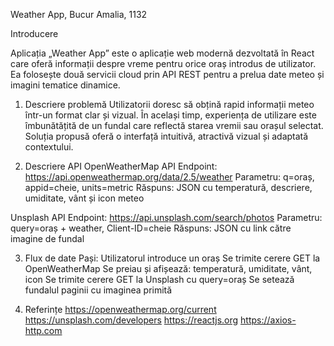 Weather App, Bucur Amalia, 1132

Introducere

Aplicația „Weather App” este o aplicație web modernă dezvoltată în React care oferă informații despre vreme pentru orice oraș introdus de utilizator. Ea folosește două servicii cloud prin API REST pentru a prelua date meteo și imagini tematice dinamice.

1. Descriere problemă 
Utilizatorii doresc să obțină rapid informații meteo într-un format clar și vizual. În același timp, experiența de utilizare este îmbunătățită de un fundal care reflectă starea vremii sau orașul selectat. Soluția propusă oferă o interfață intuitivă, atractivă vizual și adaptată contextului.

2. Descriere API 
 OpenWeatherMap API
Endpoint: https://api.openweathermap.org/data/2.5/weather
Parametru: q=oraș, appid=cheie, units=metric
Răspuns: JSON cu temperatură, descriere, umiditate, vânt și icon meteo

Unsplash API
Endpoint: https://api.unsplash.com/search/photos
Parametru: query=oraș + weather, Client-ID=cheie
Răspuns: JSON cu link către imagine de fundal

3. Flux de date 
Pași:
Utilizatorul introduce un oraș
Se trimite cerere GET la OpenWeatherMap
Se preiau și afișează: temperatură, umiditate, vânt, icon
Se trimite cerere GET la Unsplash cu query=oraș
Se setează fundalul paginii cu imaginea primită

4. Referințe
https://openweathermap.org/current
https://unsplash.com/developers
https://reactjs.org
https://axios-http.com



